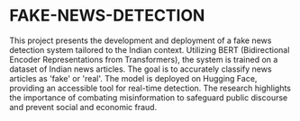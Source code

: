 # FAKE-NEWS-DETECTION

This project presents the development and deployment of a fake news detection system tailored to the Indian context. Utilizing BERT (Bidirectional Encoder Representations from Transformers), the system is trained on a dataset of Indian news articles. The goal is to accurately classify news articles as 'fake' or 'real'. The model is deployed on Hugging Face, providing an accessible tool for real-time detection. The research highlights the importance of combating misinformation to safeguard public discourse and prevent social and economic fraud.

